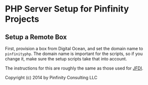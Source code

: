 # PHP Server Setup for Pinfinity Projects

## Setup a Remote Box
First, provision a box from Digital Ocean, and set the domain name to `pinfinityphp`. The domain name is important for the scripts, so if you change it, make sure the setup scripts take that into account.

The instructions for this are roughly the same as those used for [JFDI](https://github.com/FireworksProject/jfdi/blob/master/docs/create-remotebox.md).


Copyright (c) 2014 by Pinfinity Consulting LLC